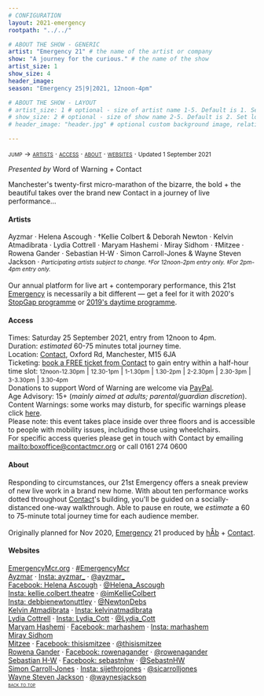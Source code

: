 ```yaml
---
# CONFIGURATION
layout: 2021-emergency
rootpath: "../../"

# ABOUT THE SHOW - GENERIC
artist: "Emergency 21" # the name of the artist or company
show: "A journey for the curious." # the name of the show
artist_size: 1
show_size: 4
header_image:  
season: "Emergency 25|9|2021, 12noon-4pm"

# ABOUT THE SHOW - LAYOUT
# artist_size: 1 # optional - size of artist name 1-5. Default is 1. Set longer names to lower values
# show_size: 2 # optional - size of show name 2-5. Default is 2. Set longer names to lower values
# header_image: "header.jpg" # optional custom background image, relative to current page

---
```

<span style='font-variant: small-caps'>jump → [artists](/current/2021-emergency/#artists) · [access](/current/2021-emergency/#access) · [about](/current/2021-emergency/#about) · [websites](/current/2021-emergency/#websites)</span> · <small>Updated 1 September 2021</small>     
        
*Presented by* Word of Warning *+* Contact        
        
Manchester's twenty-first micro-marathon of the bizarre, the bold + the beautiful takes over the brand new Contact in a journey of live performance…         
        
#### Artists       
Ayzmar · Helena Ascough · †Kellie Colbert & Deborah Newton · Kelvin Atmadibrata · Lydia Cottrell · Maryam Hashemi · Miray Sidhom · ‡Mitzee · Rowena Gander · Sebastian H-W · Simon Carroll-Jones & Wayne Steven Jackson · <small>*Participating artists subject to change. †For 12noon-2pm entry only. ‡For 2pm-4pm entry only.*</small><br><br>Our annual platform for live art + contemporary performance, this 21st [Emergency](/hab/emergency) is necessarily a bit different — get a feel for it with 2020's [StopGap programme](/archive/2020-emergencystopgap) or [2019's daytime programme](/archive/2019-emergency/daytime).         
        
#### Access            
Times: Saturday 25 September 2021, entry from 12noon to 4pm.<br>Duration: *estimated* 60-75 minutes total journey time.<br>Location: <a href="http://contactmcr.com" target="_blank">Contact</a>, Oxford Rd, Manchester, M15 6JA<br>Ticketing: <a href="https://contactmcr.com/shows/emergency-21" target="_blank">book a FREE ticket from Contact</a> to gain entry within a half-hour time slot: <small>12noon-12.30pm</small> | <small>12.30-1pm</small> | <small>1-1.30pm</small> | <small>1.30-2pm</small> | <small>2-2.30pm</small> | <small>2.30-3pm</small> | <small>3-3.30pm</small> | <small>3.30-4pm</small><br>Donations to support Word of Warning are welcome via <a href="https://paypal.me/warnmcr" target="_blank">PayPal</a>.<br>Age Advisory: 15+ (*mainly aimed at adults; parental/guardian discretion*).<br>Content Warnings: some works may disturb, for specific warnings please click [here](/warnings).<br>Please note: this event takes place inside over three floors and is accessible to people with mobility issues, including those using wheelchairs.<br>For specific access queries please get in touch with Contact by emailing <mailto:boxoffice@contactmcr.org> or call 0161 274 0600        
         
#### About         
Responding to circumstances, our 21st Emergency offers a sneak preview of new live work in a brand new home. With about ten performance works dotted throughout <a href="http://contactmcr.com" target="_blank">Contact</a>'s building, you'll be guided on a socially-distanced one-way walkthrough. Able to pause en route, we *estimate* a 60 to 75-minute total journey time for each audience member.<br><br>Originally planned for Nov 2020, [Emergency](/hab/emergency) 21 produced by [hÅb](/hab) + <a href="http://contactmcr.com" target="_blank">Contact</a>.     
        
#### Websites         
<a href="http://emergencymcr.org" target="_blank">EmergencyMcr.org</a> · <a href="http://twitter.com/hashtag/EmergencyMcr" target="_blank">#EmergencyMcr</a><br>
<a href="http://ayzmar.com" target="_blank">Ayzmar</a> · <a href="http://instagram.com/ayzmar_" target="_blank">Insta: ayzmar_</a> · <a href="http://twitter.com/ayzmar_" target="_blank">@ayzmar_</a><br><a href="http://facebook.com/HelenaLouiseAscough" target="_blank">Facebook: Helena Ascough</a> · <a href="http://twitter.com/Helena_Ascough" target="_blank">@Helena_Ascough</a><br><a href="http://instagram.com/kellie.colbert.theatre" target="_blank">Insta: kellie.colbert.theatre</a> · <a href="http://twitter.com/imKellieColbert" target="_blank">@imKellieColbert</a><br><a href="http://instagram.com/debbienewtonuttley" target="_blank">Insta: debbienewtonuttley</a> · <a href="http://twitter.com/NewtonDebs" target="_blank">@NewtonDebs</a><br><a href="http://kelvinatmadibrata.com" target="_blank">Kelvin Atmadibrata</a> · <a href="http://instagram.com/kelvinatmadibrata" target="_blank">Insta: kelvinatmadibrata</a><br><a href="http://lydia-cottrell.com" target="_blank">Lydia Cottrell</a> · <a href="http://instagram.com/Lydia_Cott" target="_blank">Insta: Lydia_Cott</a> · <a href="http://twitter.com/Lydia_Cott" target="_blank">@Lydia_Cott</a><br><a href="http://maryamhashemi.com" target="_blank">Maryam Hashemi</a> · <a href="http://facebook.com/marhashem" target="_blank">Facebook: marhashem</a> · <a href="http://instagram.com/marhashem" target="_blank">Insta: marhashem</a><br><a href="https://contactmcr.com/news/adam-ali-and-miray-sidhom-new-seed-commissions" target="_blank">Miray Sidhom</a><br><a href="http://deadpig.org.uk/mitzee" target="_blank">Mitzee</a> · <a href="http://facebook.com/thisismitzee" target="_blank">Facebook: thisismitzee</a> · <a href="http://twitter.com/thisismitzee" target="_blank">@thisismitzee</a><br><a href="http://rowenagander.com" target="_blank">Rowena Gander</a> · <a href="http://facebook.com/rowenagander" target="_blank">Facebook: rowenagander</a> · <a href="http://twitter.com/rowenagander" target="_blank">@rowenagander</a><br><a href="http://sebastnhw.wixsite.com/home" target="_blank">Sebastian H-W</a> · <a href="http://facebook.com/sebastnhw" target="_blank">Facebook: sebastnhw</a> · <a href="http://twitter.com/SebastnHW" target="_blank">@SebastnHW</a><br><a href="http://simonjonestheatremaker.com" target="_blank">Simon Carroll-Jones</a> · <a href="http://instagram.com/sijethrojones" target="_blank">Insta: sijethrojones</a> · <a href="http://twitter.com/sicarrolljones" target="_blank">@sicarrolljones</a><br><a href=" http://waynestevenjackson.co.uk" target="_blank">Wayne Steven Jackson</a> · <a href="http://twitter.com/waynesjackson" target="_blank">@waynesjackson</a>                
<small><span style='font-variant: small-caps'>[back to top](/current/2021-emergency)</span></small>
